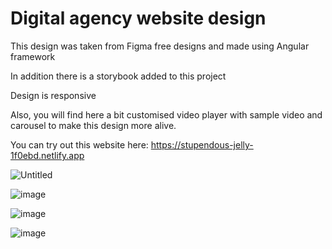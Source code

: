 # Digital agency website design

This design was taken from Figma free designs and made using Angular framework

In addition there is a storybook added to this project

Design is responsive

Also, you will find here a bit customised video player with sample video and carousel to make this design more alive.

You can try out this website here: https://stupendous-jelly-1f0ebd.netlify.app

![Untitled](https://user-images.githubusercontent.com/97510856/188832763-55c60450-3a63-4b90-9d80-0fa055a143f7.png)

![image](https://user-images.githubusercontent.com/97510856/188826932-63c10758-892b-45e4-8f2b-526f004a5a02.png)

![image](https://user-images.githubusercontent.com/97510856/188826249-902ab3b1-8677-4dec-bcf0-27c207dfb005.png)

![image](https://user-images.githubusercontent.com/97510856/188829550-56d00c6d-37b1-4614-b675-2831d9397ff7.png)

